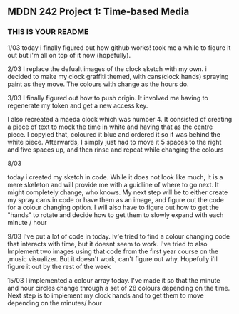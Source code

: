 ## MDDN 242 Project 1: Time-based Media  

### THIS IS YOUR README

 1/03
 today i finally figured out how github works! took me a while to figure it out but i'm all on top of it now (hopefully).


2/03
I replace the defualt images of the clock sketch with my own. i decided to make my clock graffiti themed, with cans(clock hands) spraying paint as they move. The colours with change as the hours do.

3/03
I finally figured out how to push origin. It involved me having to regenerate my token and get a new access key.

I also recreated a maeda clock which was number 4. It consisted of creating a piece of text to mock the time in white and having that as the centre piece. I copyied that, coloured it blue and ordered it so it was behind the white piece. Afterwards, I simply just had to move it 5 spaces to the right and five spaces up, and then rinse and repeat while changing the colours

8/03

today i created my sketch in code. While it does not look like much, It is a mere skeleton and will provide me with a guidline of where to go next. It might completely change, who knows. My next step will be to either create my spray cans in code or have them as an image, and figure out the code for a colour changing option. I will also have to figure out how to get the "hands" to rotate and decide how to get them to slowly expand with each minute / hour

9/03
I've put a lot of code in today. Iv'e tried to find a colour changing code that interacts with time, but it doesnt seem to work. I've tried to also Implement two images using that code from the first year course on the ,music visualizer. But it doesn't work, can't figure out why. Hopefully i'll figure it out by the rest of the week

15/03
I implemented a colour array today. I've made it so that the minute and hour circles change through a set of 28 colours depending on the time. Next step is to implement my clock hands and to get them to move depending on the minutes/ hour
